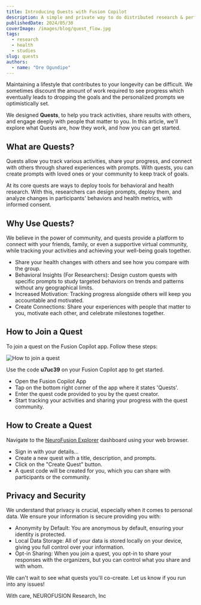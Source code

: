 ```yaml
---
title: Introducing Quests with Fusion Copilot
description: A simple and private way to do distributed research & perform activities in groups
publishedDate: 2024/05/30
coverImage: /images/blog/quest_flow.jpg
tags:
  - research
  - health
  - studies
slug: quests
authors:
  - name: "Ore Ogundipe"
---
```


Maintaining a lifestyle that contributes to your longevity can be difficult. We sometimes discount the amount of work required to see progress which eventually leads to dropping the goals and the personalized prompts we optimistically set.

We designed **Quests**, to help you track activities, share results with others, and engage deeply with people that matter to you. In this article, we'll explore what Quests are, how they work, and how you can get started.

## What are Quests?

Quests allow you track various activities, share your progress, and connect with others through shared experiences with prompts. With quests, you can create prompts with loved ones or your community to keep track of goals.

At its core quests are ways to deploy tools for behavioral and health research. With this, researchers can design prompts, deploy them, and analyze changes in participants' behaviors and health metrics, with informed consent.

## Why Use Quests?

We believe in the power of community, and quests provide a platform to connect with your friends, family, or even a supportive virtual community, while tracking your activities and achieving your well-being goals together.

- Share your health changes with others and see how you compare with the group.
- Behavioral Insights (For Researchers): Design custom quests with specific prompts to study targeted behaviors on trends and patterns without any geographical limits.
- Increased Motivation: Tracking progress alongside others will keep you accountable and motivated.
- Create Connections: Share your experiences with people that matter to you, motivate each other, and celebrate milestones together.

## How to Join a Quest

To join a quest on the Fusion Copilot app. Follow these steps:

<img src="/images/blog/quest_flow.jpg" alt="How to join a quest" data-zoomable style="cursor: zoom-in;" />

Use the code **u7uc39** on your Fusion Copilot app to get started.

- Open the Fusion Copilot App
- Tap on the bottom right corner of the app where it states 'Quests'.
- Enter the quest code provided to you by the quest creator.
- Start tracking your activities and sharing your progress with the quest community.

## How to Create a Quest

Navigate to the [NeuroFusion Explorer](https://usefusion.ai/quests) dashboard using your web browser.

- Sign in with your details…
- Create a new quest with a title, description, and prompts.
- Click on the "Create Quest" button.
- A quest code will be created for you, which you can share with participants or the community.

## Privacy and Security

We understand that privacy is crucial, especially when it comes to personal data. We ensure your information is secure providing you with:

- Anonymity by Default: You are anonymous by default, ensuring your identity is protected.
- Local Data Storage: All of your data is stored locally on your device, giving you full control over your information.
- Opt-in Sharing: When you join a quest, you opt-in to share your responses with the organizers, but you can control what you share and with whom.

We can't wait to see what quests you'll co-create. Let us know if you run into any issues!

With care, NEUROFUSION Research, Inc
